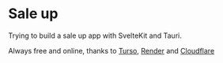 # Sale up

Trying to build a sale up app with SvelteKit and Tauri.

Always free and online, thanks to [Turso](https://turso.com), [Render](https://render.com) and [Cloudflare](https://cloudflare.com)
